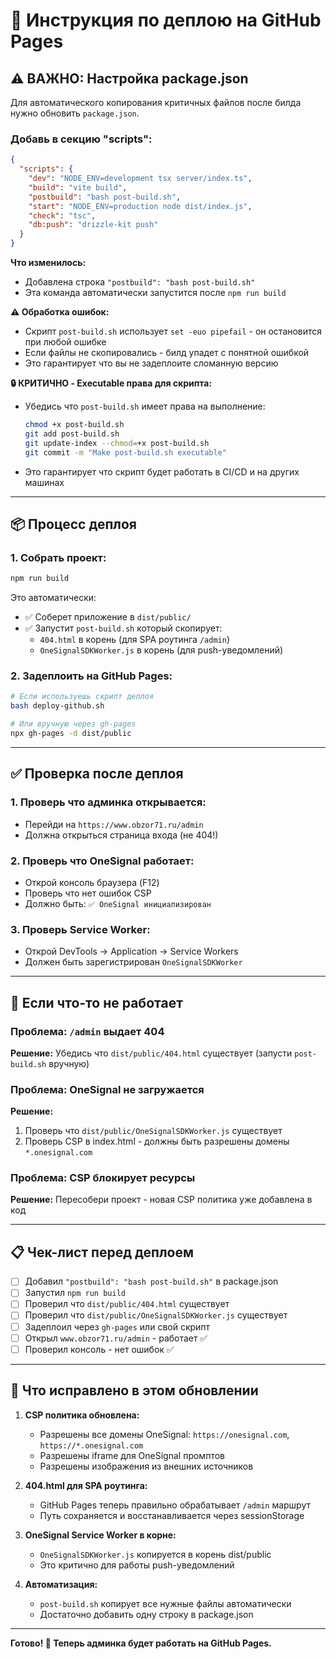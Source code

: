 # 🚀 Инструкция по деплою на GitHub Pages

## ⚠️ ВАЖНО: Настройка package.json

Для автоматического копирования критичных файлов после билда нужно обновить `package.json`.

### Добавь в секцию "scripts":

```json
{
  "scripts": {
    "dev": "NODE_ENV=development tsx server/index.ts",
    "build": "vite build",
    "postbuild": "bash post-build.sh",
    "start": "NODE_ENV=production node dist/index.js",
    "check": "tsc",
    "db:push": "drizzle-kit push"
  }
}
```

**Что изменилось:**
- Добавлена строка `"postbuild": "bash post-build.sh"`
- Эта команда автоматически запустится после `npm run build`

**⚠️ Обработка ошибок:**
- Скрипт `post-build.sh` использует `set -euo pipefail` - он остановится при любой ошибке
- Если файлы не скопировались - билд упадет с понятной ошибкой
- Это гарантирует что вы не задеплоите сломанную версию

**🔒 КРИТИЧНО - Executable права для скрипта:**
- Убедись что `post-build.sh` имеет права на выполнение:
  ```bash
  chmod +x post-build.sh
  git add post-build.sh
  git update-index --chmod=+x post-build.sh
  git commit -m "Make post-build.sh executable"
  ```
- Это гарантирует что скрипт будет работать в CI/CD и на других машинах

---

## 📦 Процесс деплоя

### 1. Собрать проект:
```bash
npm run build
```

Это автоматически:
- ✅ Соберет приложение в `dist/public/`
- ✅ Запустит `post-build.sh` который скопирует:
  - `404.html` в корень (для SPA роутинга `/admin`)
  - `OneSignalSDKWorker.js` в корень (для push-уведомлений)

### 2. Задеплоить на GitHub Pages:
```bash
# Если используешь скрипт деплоя
bash deploy-github.sh

# Или вручную через gh-pages
npx gh-pages -d dist/public
```

---

## ✅ Проверка после деплоя

### 1. Проверь что админка открывается:
- Перейди на `https://www.obzor71.ru/admin`
- Должна открыться страница входа (не 404!)

### 2. Проверь что OneSignal работает:
- Открой консоль браузера (F12)
- Проверь что нет ошибок CSP
- Должно быть: `✅ OneSignal инициализирован`

### 3. Проверь Service Worker:
- Открой DevTools → Application → Service Workers
- Должен быть зарегистрирован `OneSignalSDKWorker`

---

## 🐛 Если что-то не работает

### Проблема: `/admin` выдает 404
**Решение:** Убедись что `dist/public/404.html` существует (запусти `post-build.sh` вручную)

### Проблема: OneSignal не загружается
**Решение:** 
1. Проверь что `dist/public/OneSignalSDKWorker.js` существует
2. Проверь CSP в index.html - должны быть разрешены домены `*.onesignal.com`

### Проблема: CSP блокирует ресурсы
**Решение:** Пересобери проект - новая CSP политика уже добавлена в код

---

## 📋 Чек-лист перед деплоем

- [ ] Добавил `"postbuild": "bash post-build.sh"` в package.json
- [ ] Запустил `npm run build`
- [ ] Проверил что `dist/public/404.html` существует
- [ ] Проверил что `dist/public/OneSignalSDKWorker.js` существует
- [ ] Задеплоил через `gh-pages` или свой скрипт
- [ ] Открыл `www.obzor71.ru/admin` - работает ✅
- [ ] Проверил консоль - нет ошибок ✅

---

## 🎯 Что исправлено в этом обновлении

1. **CSP политика обновлена:**
   - Разрешены все домены OneSignal: `https://onesignal.com`, `https://*.onesignal.com`
   - Разрешены iframe для OneSignal промптов
   - Разрешены изображения из внешних источников

2. **404.html для SPA роутинга:**
   - GitHub Pages теперь правильно обрабатывает `/admin` маршрут
   - Путь сохраняется и восстанавливается через sessionStorage

3. **OneSignal Service Worker в корне:**
   - `OneSignalSDKWorker.js` копируется в корень dist/public
   - Это критично для работы push-уведомлений

4. **Автоматизация:**
   - `post-build.sh` копирует все нужные файлы автоматически
   - Достаточно добавить одну строку в package.json

---

**Готово! 🎉 Теперь админка будет работать на GitHub Pages.**
